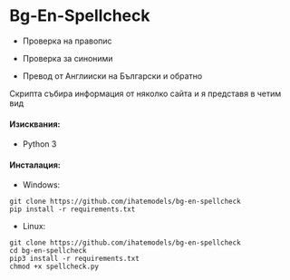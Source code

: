# Bg-En-Spellcheck

- Проверка на правопис

- Проверка за синоними

- Превод от Англииски на Български и обратно

Скрипта събира информация от няколко сайта и я представя в четим вид 

#### Изисквания:

- Python 3

#### Инсталация:

- Windows:

```
git clone https://github.com/ihatemodels/bg-en-spellcheck
pip install -r requirements.txt 

```

- Linux:

 ```
git clone https://github.com/ihatemodels/bg-en-spellcheck
cd bg-en-spellcheck
pip3 install -r requirements.txt 
chmod +x spellcheck.py  
```
